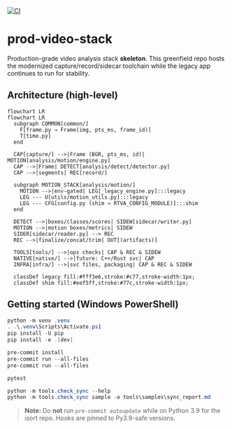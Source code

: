 [![CI](https://github.com/raedalhaddad/prod-video-stack/actions/workflows/ci.yml/badge.svg?branch=main)](https://github.com/raedalhaddad/prod-video-stack/actions/workflows/ci.yml?query=branch%3Amain)

# prod-video-stack

Production-grade video analysis stack **skeleton**. This greenfield repo hosts the modernized capture/record/sidecar toolchain while the legacy app continues to run for stability.

## Architecture (high-level)

```mermaid
flowchart LR
flowchart LR
  subgraph COMMON[common/]
    F[frame.py → Frame(img, pts_ms, frame_id)]
    T[time.py]
  end

  CAP[capture/] -->|Frame (BGR, pts_ms, id)| MOTION[analysis/motion/engine.py]
  CAP -->|Frame| DETECT[analysis/detect/detector.py]
  CAP -->|segments| REC[record/]

  subgraph MOTION_STACK[analysis/motion/]
    MOTION -->|env-gated| LEG[_legacy_engine.py]:::legacy
    LEG --- U[utils/motion_utils.py]:::legacy
    LEG --- CFG[config.py (shim → RTVA_CONFIG_MODULE)]:::shim
  end

  DETECT -->|boxes/classes/scores| SIDEW[sidecar/writer.py]
  MOTION -->|motion boxes/metrics| SIDEW
  SIDER[sidecar/reader.py] --> REC
  REC -->|finalize/concat/trim| OUT[(artifacts)]

  TOOLS[tools/] -->|ops checks| CAP & REC & SIDEW
  NATIVE[native/] -->|future: C++/Rust svc| CAP
  INFRA[infra/] -->|svc files, packaging| CAP & REC & SIDEW

  classDef legacy fill:#fff3e6,stroke:#c77,stroke-width:1px;
  classDef shim fill:#eef5ff,stroke:#77c,stroke-width:1px;
```

## Getting started (Windows PowerShell)

```powershell
python -m venv .venv
. .\.venv\Scripts\Activate.ps1
pip install -U pip
pip install -e .[dev]

pre-commit install
pre-commit run --all-files
pre-commit run --all-files

pytest

python -m tools.check_sync --help
python -m tools.check_sync sample -o tools\samples\sync_report.md
```

> **Note:** Do **not** run `pre-commit autoupdate` while on Python 3.9 for the isort repo. Hooks are pinned to Py3.9-safe versions.

